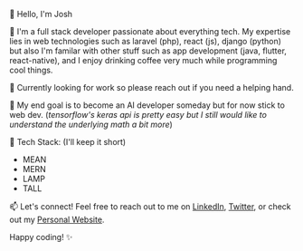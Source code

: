 👋 Hello, I'm Josh


🚀 I'm a full stack developer passionate about everything tech. My expertise lies in web technologies such as laravel (php), react (js), django (python) but also I'm familar with other stuff such as app development (java, flutter, react-native), and I enjoy drinking coffee very much while programming cool things.


💼 Currently looking for work so please reach out if you need a helping hand.


🌱 My end goal is to become an AI developer someday but for now stick to web dev. (*tensorflow's keras api is pretty easy but I still would like to understand the underlying math a bit more*)


🔧 Tech Stack: (I'll keep it short)
   - MEAN
   - MERN
   - LAMP
   - TALL


📫 Let's connect! Feel free to reach out to me on [LinkedIn](https://linkedin.com/ln/koficenti), [Twitter](https://twitter.com/koficenti), or check out my [Personal Website](https://astrum.today/).


Happy coding! ✨
